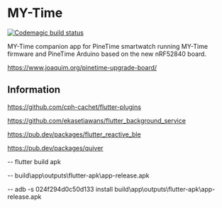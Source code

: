 # MY-Time

[![Codemagic build status](https://api.codemagic.io/apps/61bb75ec68cc9c001544bf64/61bb75ec68cc9c001544bf63/status_badge.svg)](https://codemagic.io/apps/61bb75ec68cc9c001544bf64/61bb75ec68cc9c001544bf63/latest_build)

MY-Time companion app for PineTime smartwatch running MY-Time firmware and PineTime Arduino based on the new nRF52840 board.

https://www.joaquim.org/pinetime-upgrade-board/


## Information

https://github.com/cph-cachet/flutter-plugins

https://github.com/ekasetiawans/flutter_background_service

https://pub.dev/packages/flutter_reactive_ble

https://pub.dev/packages/quiver


-- flutter build apk

-- build\app\outputs\flutter-apk\app-release.apk

-- adb -s 024f294d0c50d133 install build\app\outputs\flutter-apk\app-release.apk